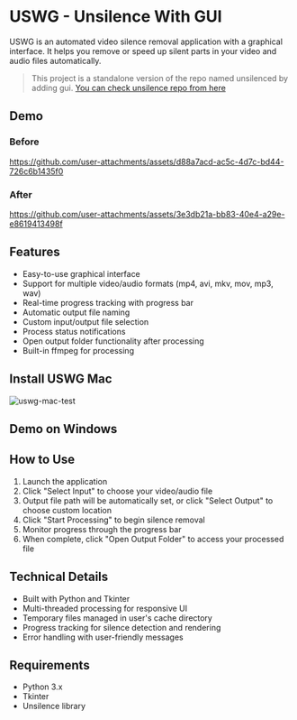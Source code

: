 # USWG - Unsilence With GUI
USWG is an automated video silence removal application with a graphical interface. It helps you remove or speed up silent parts in your video and audio files automatically.

> This project is a standalone version of the repo named unsilenced by adding gui. [You can check unsilence repo from here](https://github.com/lagmoellertim/unsilence)


## Demo

### Before 
https://github.com/user-attachments/assets/d88a7acd-ac5c-4d7c-bd44-726c6b1435f0

### After
https://github.com/user-attachments/assets/3e3db21a-bb83-40e4-a29e-e8619413498f



## Features
- Easy-to-use graphical interface
- Support for multiple video/audio formats (mp4, avi, mkv, mov, mp3, wav)
- Real-time progress tracking with progress bar
- Automatic output file naming
- Custom input/output file selection
- Process status notifications
- Open output folder functionality after processing
- Built-in ffmpeg for processing

## Install USWG Mac
![uswg-mac-test](https://github.com/user-attachments/assets/ffd15f50-584e-4533-8908-4aad65db70ad)

## Demo on Windows


## How to Use
1. Launch the application
2. Click "Select Input" to choose your video/audio file
3. Output file path will be automatically set, or click "Select Output" to choose custom location
4. Click "Start Processing" to begin silence removal
5. Monitor progress through the progress bar
6. When complete, click "Open Output Folder" to access your processed file

## Technical Details
- Built with Python and Tkinter
- Multi-threaded processing for responsive UI
- Temporary files managed in user's cache directory
- Progress tracking for silence detection and rendering
- Error handling with user-friendly messages

## Requirements
- Python 3.x
- Tkinter
- Unsilence library
